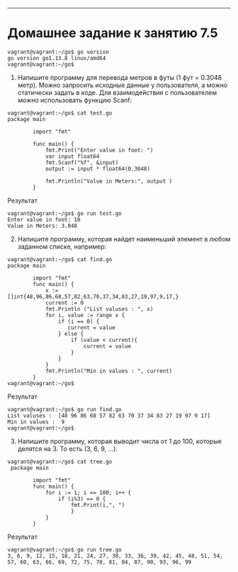 ---


# Домашнее задание к занятию 7.5



```
vagrant@vagrant:~/go$ go version
go version go1.13.8 linux/amd64
vagrant@vagrant:~/go$

```
1. Напишите программу для перевода метров в футы (1 фут = 0.3048 метр). Можно запросить исходные данные у пользователя, а можно статически задать в коде. Для взаимодействия с пользователем можно использовать функцию Scanf:

```
vagrant@vagrant:~/go$ cat test.go
package main

        import "fmt"

        func main() {
            fmt.Print("Enter value in foot: ")
            var input float64
            fmt.Scanf("%f", &input)
            output := input * float64(0.3048)

            fmt.Println("Value in Meters:", output )
        }
```

Результат 

```
vagrant@vagrant:~/go$ go run test.go
Enter value in foot: 10
Value in Meters: 3.048
```

2. Напишите программу, которая найдет наименьший элемент в любом заданном списке, например:

```
vagrant@vagrant:~/go$ cat find.go
package main

        import "fmt"
        func main() {
            x := []int{48,96,86,68,57,82,63,70,37,34,83,27,19,97,9,17,}
            current := 0
            fmt.Println ("List valuses : ", x)
            for i, value := range x {
                if (i == 0) {
                   current = value
                } else {
                    if (value < current){
                        current = value
                    }
                }
            }
            fmt.Println("Min in values : ", current)
        }
vagrant@vagrant:~/go$
```

Результат 

```
vagrant@vagrant:~/go$ go run find.go
List valuses :  [48 96 86 68 57 82 63 70 37 34 83 27 19 97 9 17]
Min in values :  9
vagrant@vagrant:~/go$
```

3. Напишите программу, которая выводит числа от 1 до 100, которые делятся на 3. То есть (3, 6, 9, …).

```
vagrant@vagrant:~/go$ cat tree.go
 package main

        import "fmt"
        func main() {
            for i := 1; i <= 100; i++ {
                if (i%3) == 0 {
                    fmt.Print(i,", ")
                    }
            }
        }
```

Результат 

```
vagrant@vagrant:~/go$ go run tree.go
3, 6, 9, 12, 15, 18, 21, 24, 27, 30, 33, 36, 39, 42, 45, 48, 51, 54, 57, 60, 63, 66, 69, 72, 75, 78, 81, 84, 87, 90, 93, 96, 99
```